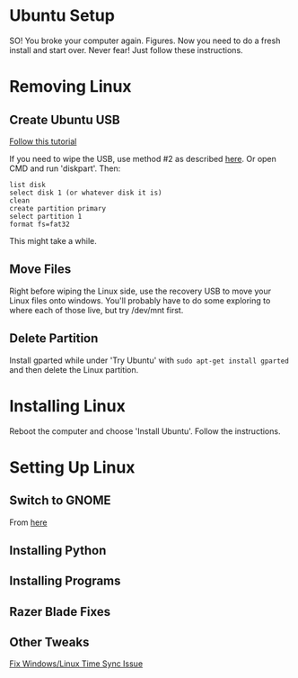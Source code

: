 # Ubuntu Setup
SO! You broke your computer again. Figures. Now you need to do a fresh install and start over.
Never fear! Just follow these instructions.

# Removing Linux

## Create Ubuntu USB

[Follow this tutorial](http://www.everydaylinuxuser.com/2015/11/how-to-create-ubuntu-1510-usb-drive.html)

If you need to wipe the USB, use method #2 as described [here](https://www.itsupportguides.com/knowledge-base/windows-10/three-ways-to-wipe-a-usb-drive-from-windows/). Or open CMD and run 'diskpart'. Then:

```
list disk
select disk 1 (or whatever disk it is)
clean
create partition primary
select partition 1
format fs=fat32
```

This might take a while.

## Move Files

Right before wiping the Linux side, use the recovery USB to move your Linux files onto windows. You'll probably have to do some exploring to where each of those live, but try /dev/mnt first.

## Delete Partition

Install gparted while under 'Try Ubuntu' with `sudo apt-get install gparted` and then delete the Linux partition.

# Installing Linux

Reboot the computer and choose 'Install Ubuntu'. Follow the instructions. 

# Setting Up Linux

## Switch to GNOME

From [here](https://linuxconfig.org/how-to-install-gnome-on-ubuntu-18-04-bionic-beaver-linux)

## Installing Python

## Installing Programs

## Razer Blade Fixes

## Other Tweaks

[Fix Windows/Linux Time Sync Issue](https://www.howtogeek.com/323390/how-to-fix-windows-and-linux-showing-different-times-when-dual-booting/)
